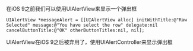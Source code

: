 在iOS 9之前我们可以使用UIAlertView来显示一个弹出框

``` prettyprint
UIAlertView *messageAlert = [[UIAlertView alloc] initWithTitle:@"Raw Selected" message:@"You have select the row" delegate:nil cancelButtonTitle:@"OK" otherButtonTitles:nil, nil];
```

UIAlertView在iOS 9之后被弃用了，使用UIAlertController来显示弹出框


